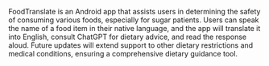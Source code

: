 FoodTranslate is an Android app that assists users in determining the safety of consuming various foods, especially for sugar patients. Users can speak the name of a food item in their native language, and the app will translate it into English, consult ChatGPT for dietary advice, and read the response aloud. Future updates will extend support to other dietary restrictions and medical conditions, ensuring a comprehensive dietary guidance tool.
